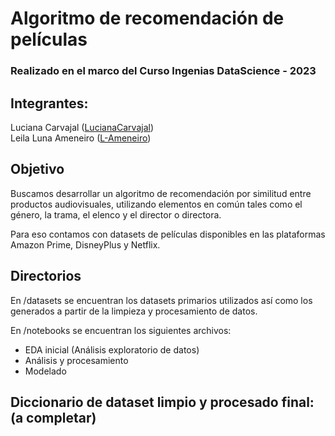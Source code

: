 # Algoritmo de recomendación de películas

### Realizado en el marco del Curso Ingenias DataScience - 2023

## Integrantes: 
Luciana Carvajal ([LucianaCarvajal](https://github.com/LucianaCarvajal)) </br>
Leila Luna Ameneiro ([L-Ameneiro](https://github.com/L-Ameneiro))

## Objetivo

Buscamos desarrollar un algoritmo de recomendación por similitud entre productos audiovisuales, utilizando elementos en común tales como el género, la trama, el elenco y el director o directora.

Para eso contamos con datasets de películas disponibles en las plataformas Amazon Prime, DisneyPlus y Netflix.

## Directorios

En /datasets se encuentran los datasets primarios utilizados así como los generados a partir de la limpieza y procesamiento de datos. 


En /notebooks se encuentran los siguientes archivos:
- EDA inicial (Análisis exploratorio de datos)
- Análisis y procesamiento
- Modelado

## Diccionario de dataset limpio y procesado final: (a completar) 


